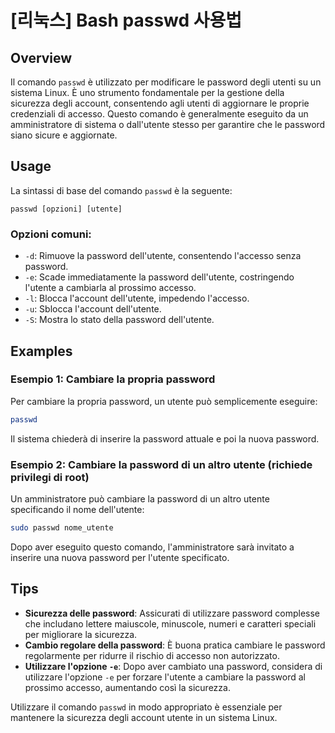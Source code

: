 # [리눅스] Bash passwd 사용법

## Overview
Il comando `passwd` è utilizzato per modificare le password degli utenti su un sistema Linux. È uno strumento fondamentale per la gestione della sicurezza degli account, consentendo agli utenti di aggiornare le proprie credenziali di accesso. Questo comando è generalmente eseguito da un amministratore di sistema o dall'utente stesso per garantire che le password siano sicure e aggiornate.

## Usage
La sintassi di base del comando `passwd` è la seguente:

```
passwd [opzioni] [utente]
```

### Opzioni comuni:
- `-d`: Rimuove la password dell'utente, consentendo l'accesso senza password.
- `-e`: Scade immediatamente la password dell'utente, costringendo l'utente a cambiarla al prossimo accesso.
- `-l`: Blocca l'account dell'utente, impedendo l'accesso.
- `-u`: Sblocca l'account dell'utente.
- `-S`: Mostra lo stato della password dell'utente.

## Examples
### Esempio 1: Cambiare la propria password
Per cambiare la propria password, un utente può semplicemente eseguire:

```bash
passwd
```

Il sistema chiederà di inserire la password attuale e poi la nuova password.

### Esempio 2: Cambiare la password di un altro utente (richiede privilegi di root)
Un amministratore può cambiare la password di un altro utente specificando il nome dell'utente:

```bash
sudo passwd nome_utente
```

Dopo aver eseguito questo comando, l'amministratore sarà invitato a inserire una nuova password per l'utente specificato.

## Tips
- **Sicurezza delle password**: Assicurati di utilizzare password complesse che includano lettere maiuscole, minuscole, numeri e caratteri speciali per migliorare la sicurezza.
- **Cambio regolare della password**: È buona pratica cambiare le password regolarmente per ridurre il rischio di accesso non autorizzato.
- **Utilizzare l'opzione `-e`**: Dopo aver cambiato una password, considera di utilizzare l'opzione `-e` per forzare l'utente a cambiare la password al prossimo accesso, aumentando così la sicurezza.

Utilizzare il comando `passwd` in modo appropriato è essenziale per mantenere la sicurezza degli account utente in un sistema Linux.